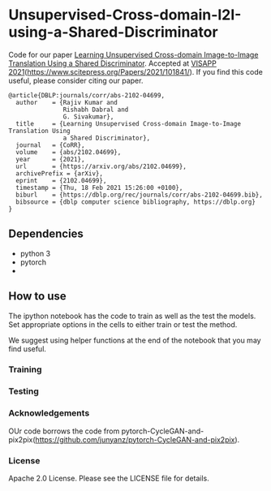 # Unsupervised-Cross-domain-I2I-using-a-Shared-Discriminator

Code for our paper [Learning Unsupervised Cross-domain Image-to-Image Translation Using a Shared Discriminator](https://arxiv.org/abs/2102.04699v1). 
Accepted at [VISAPP 2021](https://www.scitepress.org/PublicationsDetail.aspx?ID=IIlsu+KKmb8=&t=1)(https://www.scitepress.org/Papers/2021/101841/).
If you find this code useful, please consider citing our paper.

```text
@article{DBLP:journals/corr/abs-2102-04699,
  author    = {Rajiv Kumar and
               Rishabh Dabral and
               G. Sivakumar},
  title     = {Learning Unsupervised Cross-domain Image-to-Image Translation Using
               a Shared Discriminator},
  journal   = {CoRR},
  volume    = {abs/2102.04699},
  year      = {2021},
  url       = {https://arxiv.org/abs/2102.04699},
  archivePrefix = {arXiv},
  eprint    = {2102.04699},
  timestamp = {Thu, 18 Feb 2021 15:26:00 +0100},
  biburl    = {https://dblp.org/rec/journals/corr/abs-2102-04699.bib},
  bibsource = {dblp computer science bibliography, https://dblp.org}
}
```
## Dependencies

* python 3
* pytorch
* 

## How to use
The ipython notebook has the code to train as well as the test the models. 
Set appropriate options in the cells to either train or test the method.

We suggest using helper functions at the end of the notebook that you may find useful. 
### Training 

### Testing 

### Acknowledgements
OUr code borrows the code from pytorch-CycleGAN-and-pix2pix(https://github.com/junyanz/pytorch-CycleGAN-and-pix2pix).

### License
Apache 2.0 License. Please see the LICENSE file for details.
